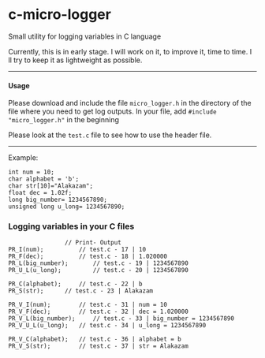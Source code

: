 # c-micro-logger
Small utility for logging variables in C language

Currently, this is in early stage. I will work on it, to improve it, time to time. I ll try to keep it as lightweight as possible.

---

#### Usage
Please download and include the file `micro_logger.h` in the directory of the file where you need to get log outputs. In your file, add `#include "micro_logger.h"` in the beginning

Please look at the `test.c` file to see how to use the header file.

---

Example:
```
int num = 10;
char alphabet = 'b';
char str[10]="Alakazam";
float dec = 1.02f;
long big_number= 1234567890;
unsigned long u_long= 1234567890;
```
### Logging variables in your C files
```
				// Print- Output
PR_I(num);			// test.c - 17 | 10
PR_F(dec);			// test.c - 18 | 1.020000
PR_L(big_number);		// test.c - 19 | 1234567890
PR_U_L(u_long);			// test.c - 20 | 1234567890
```

```
PR_C(alphabet);		// test.c - 22 | b
PR_S(str);		// test.c - 23 | Alakazam
```

```
PR_V_I(num);		// test.c - 31 | num = 10
PR_V_F(dec);		// test.c - 32 | dec = 1.020000
PR_V_L(big_number); 	// test.c - 33 | big_number = 1234567890
PR_V_U_L(u_long);	// test.c - 34 | u_long = 1234567890
```
```
PR_V_C(alphabet);	// test.c - 36 | alphabet = b
PR_V_S(str);		// test.c - 37 | str = Alakazam
```
